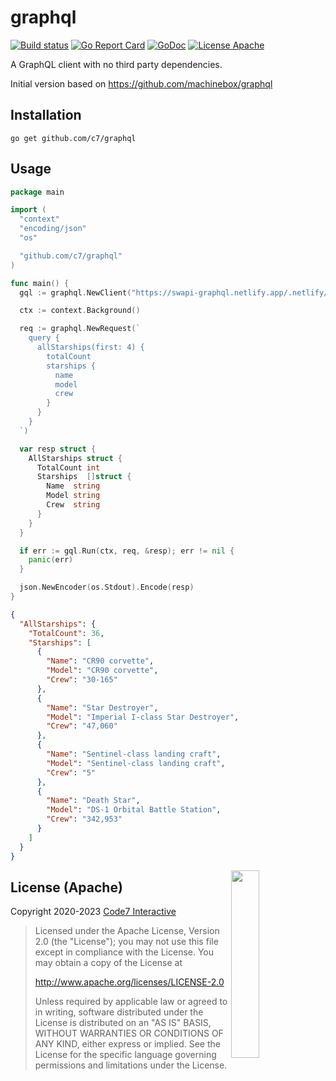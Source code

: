 # graphql

[![Build status](https://github.com/c7/graphql/actions/workflows/test.yml/badge.svg)](https://github.com/c7/graphql/actions/workflows/test.yml)
[![Go Report Card](https://goreportcard.com/badge/github.com/c7/graphql?style=flat)](https://goreportcard.com/report/github.com/c7/graphql)
[![GoDoc](https://img.shields.io/badge/godoc-reference-blue.svg?style=flat)](https://godoc.org/github.com/c7/graphql)
[![License Apache](https://img.shields.io/badge/license-Apache-lightgrey.svg?style=flat)](https://github.com/c7/graphql#license-apache)

A GraphQL client with no third party dependencies.

Initial version based on <https://github.com/machinebox/graphql>

## Installation

```
go get github.com/c7/graphql
```

## Usage

```go
package main

import (
  "context"
  "encoding/json"
  "os"

  "github.com/c7/graphql"
)

func main() {
  gql := graphql.NewClient("https://swapi-graphql.netlify.app/.netlify/functions/index")

  ctx := context.Background()

  req := graphql.NewRequest(`
    query {
      allStarships(first: 4) {
        totalCount
        starships {
          name
          model
          crew
        }
      }
    }
  `)

  var resp struct {
    AllStarships struct {
      TotalCount int
      Starships  []struct {
        Name  string
        Model string
        Crew  string
      }
    }
  }

  if err := gql.Run(ctx, req, &resp); err != nil {
    panic(err)
  }

  json.NewEncoder(os.Stdout).Encode(resp)
}
```

```json
{
  "AllStarships": {
    "TotalCount": 36,
    "Starships": [
      {
        "Name": "CR90 corvette",
        "Model": "CR90 corvette",
        "Crew": "30-165"
      },
      {
        "Name": "Star Destroyer",
        "Model": "Imperial I-class Star Destroyer",
        "Crew": "47,060"
      },
      {
        "Name": "Sentinel-class landing craft",
        "Model": "Sentinel-class landing craft",
        "Crew": "5"
      },
      {
        "Name": "Death Star",
        "Model": "DS-1 Orbital Battle Station",
        "Crew": "342,953"
      }
    ]
  }
}
```

<img src="https://assets.c7.se/svg/viking-gopher.svg" align="right" width="30%" height="300">

## License (Apache)

Copyright 2020-2023 [Code7 Interactive](https://c7.se)

> Licensed under the Apache License, Version 2.0 (the "License");
> you may not use this file except in compliance with the License.
> You may obtain a copy of the License at
>
>   http://www.apache.org/licenses/LICENSE-2.0
>
> Unless required by applicable law or agreed to in writing, software
> distributed under the License is distributed on an "AS IS" BASIS,
> WITHOUT WARRANTIES OR CONDITIONS OF ANY KIND, either express or implied.
> See the License for the specific language governing permissions and
> limitations under the License.
